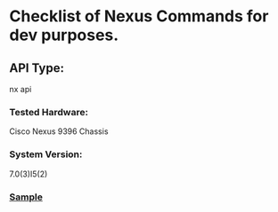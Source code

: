 # Checklist of Nexus Commands for dev purposes.

## API Type:
nx api

### Tested Hardware:
Cisco Nexus 9396 Chassis

### System Version:
7.0(3)I5(2)

### [Sample](SAMPLE.MD)
